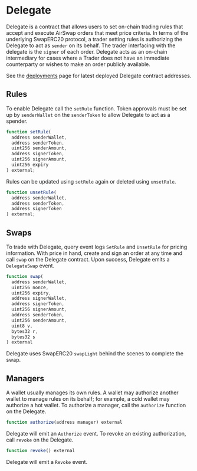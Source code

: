 # Delegate

Delegate is a contract that allows users to set on-chain trading rules that accept and execute AirSwap orders that meet price criteria. In terms of the underlying SwapERC20 protocol, a trader setting rules is authorizing the Delegate to act as `sender` on its behalf. The trader interfacing with the delegate is the `signer` of each order. Delegate acts as an on-chain intermediary for cases where a Trader does not have an immediate counterparty or wishes to make an order publicly available.

See the [deployments](https://about.airswap.xyz/deployments) page for latest deployed Delegate contract addresses.

## Rules

To enable Delegate call the `setRule` function. Token approvals must be set up by `senderWallet` on the `senderToken` to allow Delegate to act as a spender.

```typescript
function setRule(
  address senderWallet,
  address senderToken,
  uint256 senderAmount,
  address signerToken,
  uint256 signerAmount,
  uint256 expiry
) external;
```

Rules can be updated using `setRule` again or deleted using `unsetRule`.

```typescript
function unsetRule(
  address senderWallet,
  address senderToken,
  address signerToken
) external;
```

## Swaps

To trade with Delegate, query event logs `SetRule` and `UnsetRule` for pricing information. With price in hand, create and sign an order at any time and call `swap` on the Delegate contract. Upon success, Delegate emits a `DelegateSwap` event.

```typescript
function swap(
  address senderWallet,
  uint256 nonce,
  uint256 expiry,
  address signerWallet,
  address signerToken,
  uint256 signerAmount,
  address senderToken,
  uint256 senderAmount,
  uint8 v,
  bytes32 r,
  bytes32 s
) external
```

Delegate uses SwapERC20 `swapLight` behind the scenes to complete the swap.

## Managers

A wallet usually manages its own rules. A wallet may authorize another wallet to manage rules on its behalf; for example, a cold wallet may authorize a hot wallet. To authorize a manager, call the `authorize` function on the Delegate.

```typescript
function authorize(address manager) external
```

Delegate will emit an `Authorize` event. To revoke an existing authorization, call `revoke` on the Delegate.

```typescript
function revoke() external
```

Delegate will emit a `Revoke` event.
